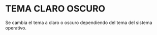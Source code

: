 
# TEMA CLARO OSCURO

Se cambia el tema a claro o oscuro dependiendo del tema del sistema operativo.
